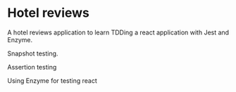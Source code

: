 # Hotel reviews

A hotel reviews application to learn TDDing a react application with Jest and Enzyme.

Snapshot testing.

Assertion testing

Using Enzyme for testing react
